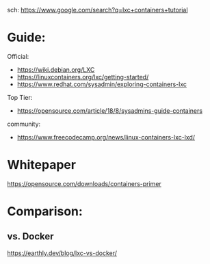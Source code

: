 sch: https://www.google.com/search?q=lxc+containers+tutorial

# Guide:
Official:
- https://wiki.debian.org/LXC
- https://linuxcontainers.org/lxc/getting-started/
- https://www.redhat.com/sysadmin/exploring-containers-lxc

Top Tier:
- https://opensource.com/article/18/8/sysadmins-guide-containers

community:
- https://www.freecodecamp.org/news/linux-containers-lxc-lxd/

# Whitepaper
https://opensource.com/downloads/containers-primer

# Comparison:
## vs. Docker
https://earthly.dev/blog/lxc-vs-docker/
